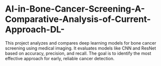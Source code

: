 # AI-in-Bone-Cancer-Screening-A-Comparative-Analysis-of-Current-Approach-DL-
This project analyzes and compares deep learning models for bone cancer screening using medical imaging. It evaluates models like CNN and ResNet based on accuracy, precision, and recall. The goal is to identify the most effective approach for early, reliable cancer detection.
